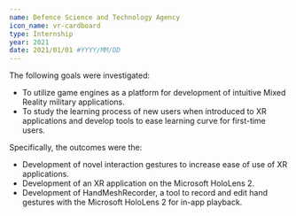 ```yaml
---
name: Defence Science and Technology Agency
icon_name: vr-cardboard
type: Internship
year: 2021
date: 2021/01/01 #YYYY/MM/DD
---
```


<p style="margin-bottom: 0em">The following goals were investigated:</p>
<ul style="margin-bottom: 0em">
    <li>
    To utilize game engines as a platform for development of intuitive Mixed Reality military applications.
    </li>
    <li>
    To study the learning process of new users when introduced to XR applications and develop tools to ease learning curve for first-time users.
    </li>
</ul>
<p style="margin-bottom: 0em">Specifically, the outcomes were the:</p>
<ul>
    <li>
    Development of novel interaction gestures to increase ease of use of XR applications.
    </li>
    <li>
    Development of an XR application on the Microsoft HoloLens 2.
    </li>
    <li>
    Development of HandMeshRecorder, a tool to record and edit hand gestures with the Microsoft HoloLens 2 for in-app playback. 
    </li>
</ul>